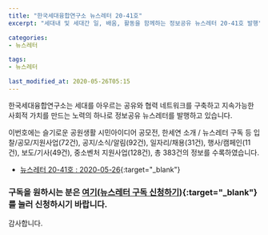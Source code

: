 ```yaml
---
title: "한국세대융합연구소 뉴스레터 20-41호"
excerpt: "세대내 및 세대간 일, 배움, 활동을 함께하는 정보공유 뉴스레터 20-41호 발행" 

categories:
- 뉴스레터

tags:
- 뉴스레터

last_modified_at: 2020-05-26T05:15
---
```


한국세대융합연구소는 세대를 아우르는 공유와 협력 네트워크를 구축하고 지속가능한 사회적 가치를 만드는 노력의 하나로 정보공유 뉴스레터를 발행하고 있습니다.

이번호에는 슬기로운 공원생활 시민아이디어 공모전, 한세연 소개 / 뉴스레터 구독 등 입찰/공모/지원사업(72건), 공지/소식/알림(92건), 일자리/채용(31건), 행사/캠페인(11건), 보도/기사(49건), 중소벤처 지원사업(128건), 총 383건의 정보를 수록하였습니다.

* [뉴스레터 20-41호 : 2020-05-26](https://drive.google.com/uc?export=view&id=1y4pzFP0qvywQyikJcNENILo_4ZiQIVDn){:target="_blank"}


### 구독을 원하시는 분은 [여기(뉴스레터 구독 신청하기)](https://forms.gle/MJ5gVHCdunBXXWVB7){:target="_blank"} 를 눌러 신청하시기 바랍니다.


감사합니다.